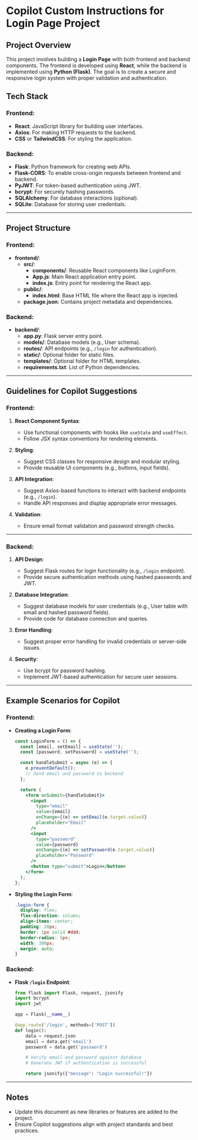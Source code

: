 # Copilot Custom Instructions for Login Page Project

## Project Overview
This project involves building a **Login Page** with both frontend and backend components. The frontend is developed using **React**, while the backend is implemented using **Python (Flask)**. The goal is to create a secure and responsive login system with proper validation and authentication.

## Tech Stack
### Frontend:
- **React**: JavaScript library for building user interfaces.
- **Axios**: For making HTTP requests to the backend.
- **CSS** or **TailwindCSS**: For styling the application.

### Backend:
- **Flask**: Python framework for creating web APIs.
- **Flask-CORS**: To enable cross-origin requests between frontend and backend.
- **PyJWT**: For token-based authentication using JWT.
- **bcrypt**: For securely hashing passwords.
- **SQLAlchemy**: For database interactions (optional).
- **SQLite**: Database for storing user credentials.

---

## Project Structure
### Frontend:
- **frontend/**:
  - **src/**:
    - **components/**: Reusable React components like LoginForm.
    - **App.js**: Main React application entry point.
    - **index.js**: Entry point for rendering the React app.
  - **public/**:
    - **index.html**: Base HTML file where the React app is injected.
  - **package.json**: Contains project metadata and dependencies.

### Backend:
- **backend/**:
  - **app.py**: Flask server entry point.
  - **models/**: Database models (e.g., User schema).
  - **routes/**: API endpoints (e.g., `/login` for authentication).
  - **static/**: Optional folder for static files.
  - **templates/**: Optional folder for HTML templates.
  - **requirements.txt**: List of Python dependencies.

---

## Guidelines for Copilot Suggestions
### Frontend:
1. **React Component Syntax**:
   - Use functional components with hooks like `useState` and `useEffect`.
   - Follow JSX syntax conventions for rendering elements.

2. **Styling**:
   - Suggest CSS classes for responsive design and modular styling.
   - Provide reusable UI components (e.g., buttons, input fields).

3. **API Integration**:
   - Suggest Axios-based functions to interact with backend endpoints (e.g., `/login`).
   - Handle API responses and display appropriate error messages.

4. **Validation**:
   - Ensure email format validation and password strength checks.

---

### Backend:
1. **API Design**:
   - Suggest Flask routes for login functionality (e.g., `/login` endpoint).
   - Provide secure authentication methods using hashed passwords and JWT.

2. **Database Integration**:
   - Suggest database models for user credentials (e.g., User table with email and hashed password fields).
   - Provide code for database connection and queries.

3. **Error Handling**:
   - Suggest proper error handling for invalid credentials or server-side issues.

4. **Security**:
   - Use bcrypt for password hashing.
   - Implement JWT-based authentication for secure user sessions.

---

## Example Scenarios for Copilot
### Frontend:
- **Creating a Login Form**:
  ```jsx
  const LoginForm = () => {
    const [email, setEmail] = useState('');
    const [password, setPassword] = useState('');

    const handleSubmit = async (e) => {
      e.preventDefault();
      // Send email and password to backend
    };

    return (
      <form onSubmit={handleSubmit}>
        <input
          type="email"
          value={email}
          onChange={(e) => setEmail(e.target.value)}
          placeholder="Email"
        />
        <input
          type="password"
          value={password}
          onChange={(e) => setPassword(e.target.value)}
          placeholder="Password"
        />
        <button type="submit">Login</button>
      </form>
    );
  };
  ```

- **Styling the Login Form**:
  ```css
  .login-form {
    display: flex;
    flex-direction: column;
    align-items: center;
    padding: 20px;
    border: 1px solid #ddd;
    border-radius: 5px;
    width: 300px;
    margin: auto;
  }
  ```

### Backend:
- **Flask `/login` Endpoint**:
  ```python
  from flask import Flask, request, jsonify
  import bcrypt
  import jwt

  app = Flask(__name__)

  @app.route('/login', methods=['POST'])
  def login():
      data = request.json
      email = data.get('email')
      password = data.get('password')

      # Verify email and password against database
      # Generate JWT if authentication is successful

      return jsonify({"message": "Login successful!"})
  ```

---

## Notes
- Update this document as new libraries or features are added to the project.
- Ensure Copilot suggestions align with project standards and best practices.

